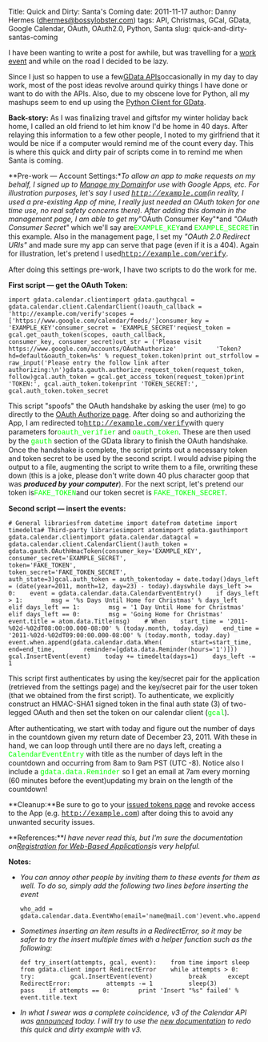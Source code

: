 Title: Quick and Dirty: Santa's Coming
date: 2011-11-17
author: Danny Hermes (dhermes@bossylobster.com)
tags: API, Christmas, GCal, GData, Google Calendar, OAuth, OAuth2.0, Python, Santa
slug: quick-and-dirty-santas-coming

I have been wanting to write a post for awhile, but was travelling for a
[work event](https://sites.google.com/site/barcelonadevfest/) and while
on the road I decided to be lazy.

Since I just so happen to use a few[GData
APIs](http://code.google.com/apis/gdata/)occasionally in my day to day
work, most of the post ideas revolve around quirky things I have done or
want to do with the APIs. Also, due to my obscene love for Python, all
my mashups seem to end up using the [Python Client for
GData](http://code.google.com/p/gdata-python-client/).

**Back-story:** As I was finalizing travel and giftsfor my winter
holiday back home, I called an old friend to let him know I'd be home in
40 days. After relaying this information to a few other people, I noted
to my girlfriend that it would be nice if a computer would remind me of
the count every day. This is where this quick and dirty pair of scripts
come in to remind me when Santa is coming.

**Pre-work &mdash; Account Settings:**To allow an app to make requests on my
behalf, I signed up to [Manage my
Domain](https://accounts.google.com/ManageDomains)for use with Google
Apps, etc. For illustration purposes, let's say I used <span
class="Apple-style-span"
style="color: lime; font-family: 'Courier New', Courier, monospace;">http://example.com</span>(in
reality, I used a pre-existing App of mine, I really just needed an
OAuth token for one time use, no real safety concerns there). After
adding this domain in the management page, I am able to get my*"OAuth
Consumer Key"*and *"OAuth Consumer Secret"* which we'll say are<span
class="Apple-style-span"
style="color: lime; font-family: 'Courier New', Courier, monospace;">EXAMPLE\_KEY</span>and
<span class="Apple-style-span"
style="color: lime; font-family: 'Courier New', Courier, monospace;">EXAMPLE\_SECRET</span>in
this example. Also in the management page, I set my *"OAuth 2.0 Redirect
URIs"* and made sure my app can serve that page (even if it is a 404).
Again for illustration, let's pretend I used<span
class="Apple-style-span"
style="color: lime; font-family: 'Courier New', Courier, monospace;">http://example.com/verify</span>.

After doing this settings pre-work, I have two scripts to do the work
for me.

**First script &mdash; get the OAuth Token:**

~~~~ {.prettyprint style="background-color: white;"}
import gdata.calendar.clientimport gdata.gauthgcal = gdata.calendar.client.CalendarClient()oauth_callback = 'http://example.com/verify'scopes = ['https://www.google.com/calendar/feeds/']consumer_key = 'EXAMPLE_KEY'consumer_secret = 'EXAMPLE_SECRET'request_token = gcal.get_oauth_token(scopes, oauth_callback,                                     consumer_key, consumer_secret)out_str = ('Please visit https://www.google.com/accounts/OAuthAuthorize'           'Token?hd=default&oauth_token=%s' % request_token.token)print out_strfollow = raw_input('Please entry the follow link after authorizing:\n')gdata.gauth.authorize_request_token(request_token, follow)gcal.auth_token = gcal.get_access_token(request_token)print 'TOKEN:', gcal.auth_token.tokenprint 'TOKEN_SECRET:', gcal.auth_token.token_secret
~~~~

This script "spoofs" the OAuth handshake by asking the user (me) to go
directly to the [OAuth Authorize
page](https://www.google.com/accounts/OAuthAuthorizeToken). After doing
so and authorizing the App, I am redirected to<span
class="Apple-style-span"
style="color: lime; font-family: 'Courier New', Courier, monospace;">http://example.com/verify</span>with
query parameters for<span class="Apple-style-span"
style="color: lime; font-family: 'Courier New', Courier, monospace;">oauth\_verifier</span>
and <span class="Apple-style-span"
style="color: lime; font-family: 'Courier New', Courier, monospace;">oauth\_token</span>.
These are then used by the <span class="Apple-style-span"
style="color: lime; font-family: 'Courier New', Courier, monospace;">gauth</span>
section of the GData library to finish the OAuth handshake. Once the
handshake is complete, the script prints out a necessary token and token
secret to be used by the second script. I would advise piping the output
to a file, augmenting the script to write them to a file, orwriting
these down (this is a joke, please don't write down 40 plus character
goop that was ***produced by your computer***). For the next script,
let's pretend our token is<span class="Apple-style-span"
style="color: lime; font-family: 'Courier New', Courier, monospace;">FAKE\_TOKEN</span>and
our token secret is <span class="Apple-style-span"
style="color: lime; font-family: 'Courier New', Courier, monospace;">FAKE\_TOKEN\_SECRET</span>.

**Second script &mdash; insert the events:**

~~~~ {.prettyprint style="background-color: white;"}
# General librariesfrom datetime import datefrom datetime import timedelta# Third-party librariesimport atomimport gdata.gauthimport gdata.calendar.clientimport gdata.calendar.datagcal = gdata.calendar.client.CalendarClient()auth_token = gdata.gauth.OAuthHmacToken(consumer_key='EXAMPLE_KEY',                                        consumer_secret='EXAMPLE_SECRET',                                        token='FAKE_TOKEN',                                        token_secret='FAKE_TOKEN_SECRET',                                        auth_state=3)gcal.auth_token = auth_tokentoday = date.today()days_left = (date(year=2011, month=12, day=23) - today).dayswhile days_left >= 0:    event = gdata.calendar.data.CalendarEventEntry()    if days_left > 1:        msg = '%s Days Until Home for Christmas' % days_left    elif days_left == 1:        msg = '1 Day Until Home for Christmas'    elif days_left == 0:        msg = 'Going Home for Christmas'    event.title = atom.data.Title(msg)    # When    start_time = '2011-%02d-%02dT08:00:00.000-08:00' % (today.month, today.day)    end_time = '2011-%02d-%02dT09:00:00.000-08:00' % (today.month, today.day)    event.when.append(gdata.calendar.data.When(        start=start_time,        end=end_time,        reminder=[gdata.data.Reminder(hours='1')]))    gcal.InsertEvent(event)    today += timedelta(days=1)    days_left -= 1
~~~~

This script first authenticates by using the key/secret pair for the
application (retrieved from the settings page) and the key/secret pair
for the user token (that we obtained from the first script). To
authenticate, we explicitly construct an HMAC-SHA1 signed token in the
final auth state (3) of two-legged OAuth and then set the token on our
calendar client (<span class="Apple-style-span"
style="color: lime; font-family: 'Courier New', Courier, monospace;">gcal</span>).

After authenticating, we start with today and figure out the number of
days in the countdown given my return date of December 23, 2011. With
these in hand, we can loop through until there are no days left,
creating a <span class="Apple-style-span"
style="color: lime; font-family: 'Courier New', Courier, monospace;">CalendarEventEntry</span>
with title as the number of days left in the countdown and occurring
from 8am to 9am PST (UTC -8). Notice also I include a <span
class="Apple-style-span"
style="color: lime; font-family: 'Courier New', Courier, monospace;">gdata.data.Reminder</span>
so I get an email at 7am every morning (60 minutes before the
event)updating my brain on the length of the countdown!

**Cleanup:**Be sure to go to your [issued tokens
page](https://accounts.google.com/IssuedAuthSubTokens) and revoke access
to the App (e.g. <span class="Apple-style-span"
style="color: lime; font-family: 'Courier New', Courier, monospace;">http://example.com</span>)
after doing this to avoid any unwanted security issues.

<div>


**References:***I have never read this, but I'm sure the documentation
on[Registration for Web-Based
Applications](http://code.google.com/apis/accounts/docs/RegistrationForWebAppsAuto.html)is
very helpful.*

**Notes:**
-   *You can annoy other people by inviting them to these events for
    them as well. To do so, simply add the following two lines before
    inserting the event*

    ~~~~ {.prettyprint style="background-color: white;"}
    who_add = gdata.calendar.data.EventWho(email='name@mail.com')event.who.append(who_add)
    ~~~~

-   *Sometimes inserting an item results in a RedirectError, so it may
    be safer to try the insert multiple times with a helper function
    such as the following:*

    ~~~~ {.prettyprint style="background-color: white;"}
    def try_insert(attempts, gcal, event):    from time import sleep    from gdata.client import RedirectError    while attempts > 0:      try:          gcal.InsertEvent(event)          break      except RedirectError:          attempts -= 1          sleep(3)          pass    if attempts == 0:        print 'Insert "%s" failed' % event.title.text
    ~~~~

-   *In what I swear was a complete coincidence, v3 of the Calendar API
    was
    [announced](http://googleappsdeveloper.blogspot.com/2011/11/introducing-next-version-of-google.html)
    today. I will try to use the [new
    documentation](https://code.google.com/apis/calendar/v3/getting_started.html)
    to redo this quick and dirty example with v3.*

</div>

<a href="https://profiles.google.com/114760865724135687241" rel="author" style="display: none;">About Bossy Lobster</a>
